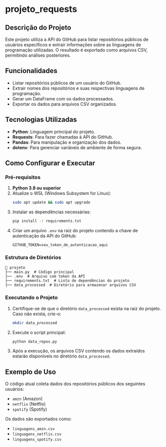 # projeto_requests

## Descrição do Projeto
Este projeto utiliza a API do GitHub para listar repositórios públicos de usuários específicos e extrair informações sobre as linguagens de programação utilizadas. O resultado é exportado como arquivos CSV, permitindo análises posteriores. 

## Funcionalidades
- Listar repositórios públicos de um usuário do GitHub.
- Extrair nomes dos repositórios e suas respectivas linguagens de programação.
- Gerar um DataFrame com os dados processados.
- Exportar os dados para arquivos CSV organizados.

## Tecnologias Utilizadas
- **Python**: Linguagem principal do projeto.
- **Requests**: Para fazer chamadas à API do GitHub.
- **Pandas**: Para manipulação e organização dos dados.
- **dotenv**: Para gerenciar variáveis de ambiente de forma segura.

## Como Configurar e Executar

### Pré-requisitos
1. **Python 3.8 ou superior**
2. Atualize o WSL (Windows Subsystem for Linux):
   ```bash
   sudo apt update && sudo apt upgrade
   ```
3. Instalar as dependências necessárias:
   ```bash
   pip install -r requirements.txt
   ```
4. Criar um arquivo `.env` na raiz do projeto contendo a chave de autenticação da API do GitHub:
   ```env
   GITHUB_TOKEN=seu_token_de_autenticacao_aqui
   ```

### Estrutura de Diretórios
```plaintext
📂 projeto
├── main.py  # Código principal
├── .env  # Arquivo com token da API
├── requirements.txt  # Lista de dependências do projeto
├── data_processed  # Diretório para armazenar arquivos CSV
```

### Executando o Projeto
1. Certifique-se de que o diretório `data_processed` exista na raiz do projeto. Caso não exista, crie-o:
   ```bash
   mkdir data_processed
   ```
2. Execute o script principal:
   ```bash
   python data_repos.py
   ```
3. Após a execução, os arquivos CSV contendo os dados extraídos estarão disponíveis no diretório `data_processed`.

## Exemplo de Uso
O código atual coleta dados dos repositórios públicos dos seguintes usuários:
- `amzn` (Amazon)
- `netflix` (Netflix)
- `spotify` (Spotify)

Os dados são exportados como:
- `linguagens_amzn.csv`
- `linguagens_netflix.csv`
- `linguagens_spotify.csv`
